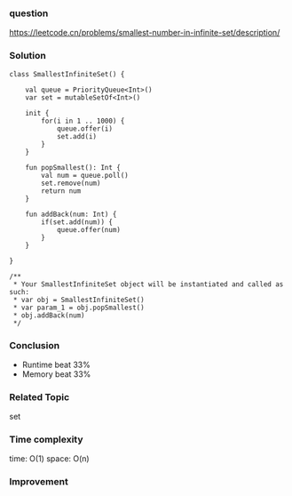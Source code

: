 ### question
https://leetcode.cn/problems/smallest-number-in-infinite-set/description/

### Solution
```
class SmallestInfiniteSet() {

    val queue = PriorityQueue<Int>()
    var set = mutableSetOf<Int>()

    init {
        for(i in 1 .. 1000) {
            queue.offer(i)
            set.add(i)
        }
    }

    fun popSmallest(): Int {
        val num = queue.poll()
        set.remove(num)
        return num
    }

    fun addBack(num: Int) {
        if(set.add(num)) {
            queue.offer(num)
        }
    }

}

/**
 * Your SmallestInfiniteSet object will be instantiated and called as such:
 * var obj = SmallestInfiniteSet()
 * var param_1 = obj.popSmallest()
 * obj.addBack(num)
 */
```
### Conclusion
- Runtime beat 33% 
- Memory beat 33%

### Related Topic
set

### Time complexity
time: O(1)
space: O(n)

### Improvement